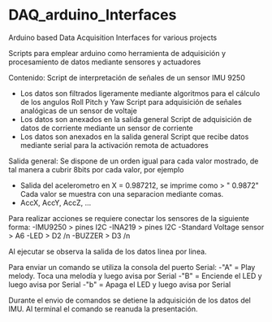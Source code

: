 # DAQ_arduino_Interfaces
Arduino based Data Acquisition Interfaces for various projects

Scripts para emplear arduino como herramienta de adquisición y procesamiento de datos mediante sensores y actuadores

Contenido:
Script de interpretación de señales de un sensor IMU 9250
- Los datos son filtrados ligeramente mediante algoritmos para el cálculo de los angulos Roll Pitch y Yaw
Script para adquisición de señales analógicas de un sensor de voltaje
- Los datos son anexados en la salida general
Script de adquisición de datos de corriente mediante un sensor de corriente
- Los datos son anexados en la salida general
Script que recibe datos mediante serial para la activación remota de actuadores

Salida general:
Se dispone de un orden igual para cada valor mostrado, de tal manera a cubrir 8bits por cada valor, por ejemplo
- Salida del acelerometro en X = 0.987212, se imprime como > "  0.9872"
Cada valor se muestra con una separacion mediante comas.
- AccX, AccY, AccZ, ...

Para realizar acciones se requiere conectar los sensores de la siguiente forma:
-IMU9250 > pines I2C
-INA219 > pines I2C 
-Standard Voltage sensor > A6
-LED > D2 /n
-BUZZER > D3 /n

Al ejecutar se observa la salida de los datos linea por linea.

Para enviar un comando se utiliza la consola del puerto Serial:
-"A" = Play melody. Toca una melodía y luego avisa por Serial
-"B" = Enciende el LED y luego avisa por Serial
-"b" = Apaga el LED y luego avisa por Serial

Durante el envio de comandos se detiene la adquisición de los datos del IMU. Al terminal el comando se reanuda la presentación.
